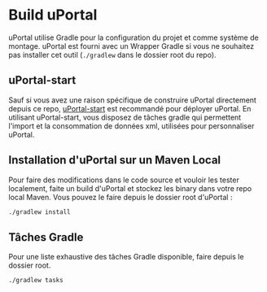 # Build uPortal

uPortal utilise Gradle pour la configuration du projet et comme système de montage. uPortal est fourni avec un Wrapper Gradle si vous ne souhaitez pas installer cet outil (`./gradlew` dans le dossier root du repo).

## uPortal-start

Sauf si vous avez une raison spécifique de construire uPortal directement depuis
ce repo, [uPortal-start](https://github.com/uPortal-project/uPortal-start) est recommandé pour déployer uPortal. En utilisant uPortal-start, vous disposez de tâches gradle qui permettent l'import et la consommation de données xml, utilisées pour personnaliser uPortal.

## Installation d'uPortal sur un Maven Local

Pour faire des modifications dans le code source et vouloir les tester localement,
faite un build d'uPortal et stockez les binary dans votre repo local Maven. Vous pouvez le faire depuis le dossier root d'uPortal :

```bash
./gradlew install
```

## Tâches Gradle

Pour une liste exhaustive des tâches Gradle disponible, faire depuis le dossier root.

```bash
./gradlew tasks
```
